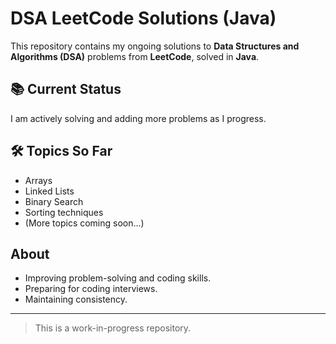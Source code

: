 # DSA LeetCode Solutions (Java)

This repository contains my ongoing solutions to **Data Structures and Algorithms (DSA)** problems from **LeetCode**, solved in **Java**.

## 📚 Current Status
I am actively solving and adding more problems as I progress.

## 🛠 Topics So Far
- Arrays
- Linked Lists
- Binary Search
- Sorting techniques
- (More topics coming soon...)

## About
- Improving problem-solving and coding skills.
- Preparing for coding interviews.
- Maintaining consistency.

---
> This is a work-in-progress repository. 
